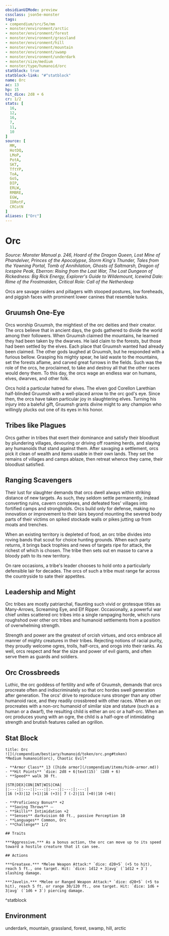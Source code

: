 ```yaml
---
obsidianUIMode: preview
cssclass: json5e-monster
tags:
- compendium/src/5e/mm
- monster/environment/arctic
- monster/environment/forest
- monster/environment/grassland
- monster/environment/hill
- monster/environment/mountain
- monster/environment/swamp
- monster/environment/underdark
- monster/size/medium
- monster/type/humanoid/orc
statblock: true
statblock-link: "#^statblock"
name: Orc
ac: 13
hp: 15
hit_dice: 2d8 + 6
cr: 1/2
stats: [
  16,
  12,
  16,
  7,
  11,
  10
]
source: [
  MM,
  HotDQ,
  LMoP,
  PotA,
  SKT,
  TftYP,
  ToA,
  GoS,
  DIP,
  ERLW,
  RMBRE,
  EGW,
  IDRotF,
  CRCotN
]
aliases: ["Orc"]
---
```

# Orc
*Source: Monster Manual p. 246, Hoard of the Dragon Queen, Lost Mine of Phandelver, Princes of the Apocalypse, Storm King's Thunder, Tales from the Yawning Portal, Tomb of Annihilation, Ghosts of Saltmarsh, Dragon of Icespire Peak, Eberron: Rising from the Last War, The Lost Dungeon of Rickedness: Big Rick Energy, Explorer's Guide to Wildemount, Icewind Dale: Rime of the Frostmaiden, Critical Role: Call of the Netherdeep*  

Orcs are savage raiders and pillagers with stooped postures, low foreheads, and piggish faces with prominent lower canines that resemble tusks.

## Gruumsh One-Eye

Orcs worship Gruumsh, the mightiest of the orc deities and their creator. The orcs believe that in ancient days, the gods gathered to divide the world among their followers. When Gruumsh claimed the mountains, he learned they had been taken by the dwarves. He laid claim to the forests, but those had been settled by the elves. Each place that Gruumsh wanted had already been claimed. The other gods laughed at Gruumsh, but he responded with a furious bellow. Grasping his mighty spear, he laid waste to the mountains, set the forests aflame, and carved great furrows in the fields. Such was the role of the orcs, he proclaimed, to take and destroy all that the other races would deny them. To this day, the orcs wage an endless war on humans, elves, dwarves, and other folk.

Orcs hold a particular hatred for elves. The elven god Corellon Larethian half-blinded Gruumsh with a well-placed arrow to the orc god's eye. Since then, the orcs have taken particular joy in slaughtering elves. Turning his injury into a baleful gift, Gruumsh grants divine might to any champion who willingly plucks out one of its eyes in his honor.

## Tribes like Plagues

Orcs gather in tribes that exert their dominance and satisfy their bloodlust by plundering villages, devouring or driving off roaming herds, and slaying any humanoids that stand against them. After savaging a settlement, orcs pick it clean of wealth and items usable in their own lands. They set the remains of villages and camps ablaze, then retreat whence they came, their bloodlust satisfied.

## Ranging Scavengers

Their lust for slaughter demands that orcs dwell always within striking distance of new targets. As such, they seldom settle permanently, instead converting ruins, cavern complexes, and defeated foes' villages into fortified camps and strongholds. Orcs build only for defense, making no innovation or improvement to their lairs beyond mounting the severed body parts of their victims on spiked stockade walls or pikes jutting up from moats and trenches.

When an existing territory is depleted of food, an orc tribe divides into roving bands that scout for choice hunting grounds. When each party returns, it brings back trophies and news of targets ripe for attack, the richest of which is chosen. The tribe then sets out en masse to carve a bloody path to its new territory.

On rare occasions, a tribe's leader chooses to hold onto a particularly defensible lair for decades. The orcs of such a tribe must range far across the countryside to sate their appetites.

## Leadership and Might

Orc tribes are mostly patriarchal, flaunting such vivid or grotesque titles as Many-Arrows, Screaming Eye, and Elf Ripper. Occasionally, a powerful war chief unites scattered orc tribes into a single rampaging horde, which runs roughshod over other orc tribes and humanoid settlements from a position of overwhelming strength.

Strength and power are the greatest of orcish virtues, and orcs embrace all manner of mighty creatures in their tribes. Rejecting notions of racial purity, they proudly welcome ogres, trolls, half-orcs, and orogs into their ranks. As well, orcs respect and fear the size and power of evil giants, and often serve them as guards and soldiers.

## Orc Crossbreeds

Luthic, the orc goddess of fertility and wife of Gruumsh, demands that orcs procreate often and indiscriminately so that orc hordes swell generation after generation. The orcs' drive to reproduce runs stronger than any other humanoid race, and they readily crossbreed with other races. When an orc procreates with a non-orc humanoid of similar size and stature (such as a human or a dwarf), the resulting child is either an orc or a half-orc. When an orc produces young with an ogre, the child is a half-ogre of intimidating strength and brutish features called an ogrillon.

## Stat Block

```ad-statblock
title: Orc
![](/compendium/bestiary/humanoid/token/orc.png#token)
*Medium humanoid(orc), Chaotic Evil*

- **Armor Class** 13 ([hide armor](/compendium/items/hide-armor.md))
- **Hit Points** `dice: 2d8 + 6|text(15)` (2d8 + 6) 
- **Speed** walk 30 ft.

|STR|DEX|CON|INT|WIS|CHA|
|:---:|:---:|:---:|:---:|:---:|:---:|
|16 (+3)|12 (+1)|16 (+3)| 7 (-2)|11 (+0)|10 (+0)|

- **Proficiency Bonus** +2
- **Saving Throws** ⏤
- **Skills** Intimidation +2
- **Senses** darkvision 60 ft., passive Perception 10
- **Languages** Common, Orc
- **Challenge** 1/2

## Traits

***Aggressive.*** As a bonus action, the orc can move up to its speed toward a hostile creature that it can see.

## Actions

***Greataxe.*** *Melee Weapon Attack:* `dice: d20+5` (+5 to hit), reach 5 ft., one target. Hit: `dice: 1d12 + 3|avg` (`1d12 + 3`) slashing damage.

***Javelin.*** *Melee or Ranged Weapon Attack:* `dice: d20+5` (+5 to hit), reach 5 ft. or range 30/120 ft., one target. Hit: `dice: 1d6 + 3|avg` (`1d6 + 3`) piercing damage.
```
^statblock

## Environment

underdark, mountain, grassland, forest, swamp, hill, arctic
